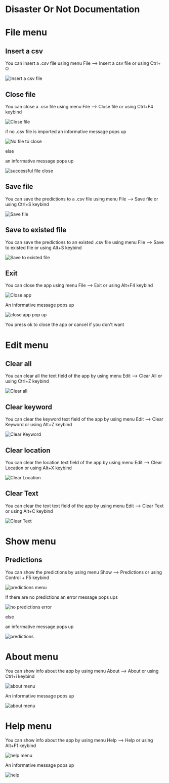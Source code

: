 # Disaster Or Not Documentation

# File menu

## Insert a csv

You can insert a .csv file using menu File --> Insert a csv file or using Ctrl+ O

<p><img src = "doc images/File menu/insert a csv file.png" title="Insert a csv file"/> </p>

## Close file


You can close a .csv file using menu File --> Close file or using Ctrl+F4 keybind


<p><img src = "doc images/File menu/close file.png" title="Close file"/> </p>

if no .csv file is imported an informative message pops up

<p><img src = "doc images/File menu/no csv file.png" title="No file to close"/> </p>

else

an informative message pops up

<p><img src ="doc images/File menu/successful file close.png" title="successful file close"/> </p>

## Save file

You can save the predictions to a .csv file using menu File --> Save file or using Ctrl+S keybind

<p><img src = "doc images/File menu/save file.png" title="Save file"/> </p>

## Save to existed file

You can save the predictions to an existed .csv file using menu File --> Save to existed file or using Alt+S keybind

<p><img src = "doc images/File menu/save to existed file.png" title="Save to existed file"/> </p>

## Exit


You can close the app using menu File --> Exit or using Alt+F4 keybind

<p><img src = "doc images/File menu/close app.png" title="Close app">

An informative message pops up

<p><img src ="doc images/File menu/close app pop up.png" title="close app pop up"/> </p>

You press ok to close the app or cancel if you don't want

# Edit menu

## Clear all

You can clear all the text field of the app by using menu Edit --> Clear All or using Ctrl+Z keybind

<p><img src ="doc images/Edit menu/Clear all.png" title="Clear all"/> </p>

## Clear keyword

You can clear the keyword text field of the app by using menu Edit --> Clear Keyword or using Alt+Z keybind

<p><img src ="doc images/Edit menu/Clear Keyword.png" title="Clear Keyword"/> </p>

## Clear location

You can clear the location text field of the app by using menu Edit --> Clear Location or using Alt+X keybind

<p><img src ="doc images/Edit menu/Clear location.png" title="Clear Location"/> </p>

## Clear Text

You can clear the text text field of the app by using menu Edit --> Clear Text or using Alt+C keybind

<p><img src ="doc images/Edit menu/Clear Text.png" title="Clear Text"/> </p>


# Show menu

## Predictions

You can show the predictions by using menu Show --> Predictions  or using Control + F5 keybind

<p><img src ="doc images/Show menu/predictions menu.png" title="predictions menu"/> </p>

If there are no predictions an error message pops ups

<p><img src ="doc images/Show menu/no predictions.png" title="no predictions error"/> </p>

else

an informative message pops up


<p><img src ="doc images/Show menu/predictions.png" title="predictions"/> </p>


# About menu

You can show info about the app by using menu About --> About or using Ctrl+i keybind

<p><img src="doc images/About menu/about menu.png" title="about menu"/></p>

An informative message pops up

<p><img src="doc images/About menu/about.png" title="about menu"/></p> 


# Help menu

You can show info about the app by using menu Help --> Help or using Alt+F1 keybind

<p><img src="doc images/Help menu/help menu.png" title="help menu"/></p>

An informative message pops up

<p><img src="doc images/Help menu/help.png" title="help"/></p> 